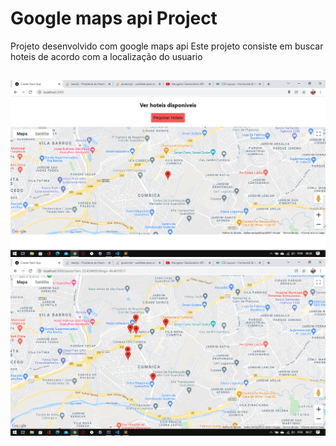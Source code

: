 <h1>Google maps api Project</h1>
Projeto desenvolvido com google maps api
Este projeto consiste em buscar hoteis de acordo com a localização do usuario

##

<img src="./prints/img-1.png" />
<img src="./prints/img-2.png" />

